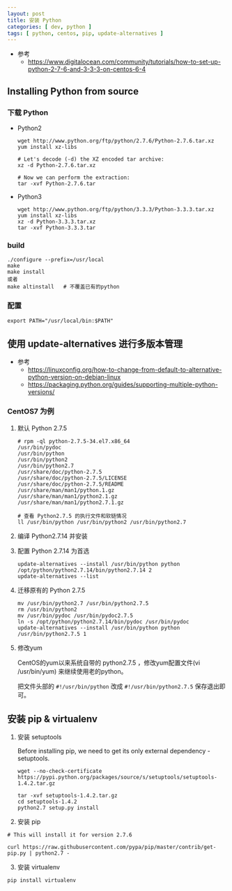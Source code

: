 ```yaml
---
layout: post
title: 安装 Python
categories: [ dev, python ]
tags: [ python, centos, pip, update-alternatives ]
---
```


* 参考
  * <https://www.digitalocean.com/community/tutorials/how-to-set-up-python-2-7-6-and-3-3-3-on-centos-6-4>

## Installing Python from source

### 下载 Python

* Python2
  ~~~
  wget http://www.python.org/ftp/python/2.7.6/Python-2.7.6.tar.xz
  yum install xz-libs

  # Let's decode (-d) the XZ encoded tar archive:
  xz -d Python-2.7.6.tar.xz

  # Now we can perform the extraction:
  tar -xvf Python-2.7.6.tar
  ~~~

* Python3
  ~~~
  wget http://www.python.org/ftp/python/3.3.3/Python-3.3.3.tar.xz
  yum install xz-libs
  xz -d Python-3.3.3.tar.xz
  tar -xvf Python-3.3.3.tar
  ~~~



### build

~~~
./configure --prefix=/usr/local
make
make install
或者
make altinstall   # 不覆盖已有的python
~~~

### 配置

~~~
export PATH="/usr/local/bin:$PATH"
~~~

## 使用 update-alternatives 进行多版本管理

* 参考
  * <https://linuxconfig.org/how-to-change-from-default-to-alternative-python-version-on-debian-linux>
  * <https://packaging.python.org/guides/supporting-multiple-python-versions/>

### CentOS7 为例

1. 默认 Python 2.7.5
    ~~~ shell
    # rpm -ql python-2.7.5-34.el7.x86_64
    /usr/bin/pydoc
    /usr/bin/python
    /usr/bin/python2
    /usr/bin/python2.7
    /usr/share/doc/python-2.7.5
    /usr/share/doc/python-2.7.5/LICENSE
    /usr/share/doc/python-2.7.5/README
    /usr/share/man/man1/python.1.gz
    /usr/share/man/man1/python2.1.gz
    /usr/share/man/man1/python2.7.1.gz
    ~~~

    ~~~ shell
    # 查看 Python2.7.5 的执行文件和软链情况
    ll /usr/bin/python /usr/bin/python2 /usr/bin/python2.7
    ~~~

2. 编译 Python2.7.14 并安装

3. 配置 Python 2.7.14 为首选

    ~~~ shell
    update-alternatives --install /usr/bin/python python /opt/python/python2.7.14/bin/python2.7.14 2
    update-alternatives --list
    ~~~

4. 迁移原有的 Python 2.7.5

    ~~~
    mv /usr/bin/python2.7 /usr/bin/python2.7.5
    rm /usr/bin/python2
    mv /usr/bin/pydoc /usr/bin/pydoc2.7.5
    ln -s /opt/python/python2.7.14/bin/pydoc /usr/bin/pydoc
    update-alternatives --install /usr/bin/python python /usr/bin/python2.7.5 1
    ~~~

5. 修改yum

    CentOS的yum以来系统自带的 python2.7.5 ，修改yum配置文件(vi /usr/bin/yum) 来继续使用老的python。

    把文件头部的 `#!/usr/bin/python` 改成 `#!/usr/bin/python2.7.5` 保存退出即可。



## 安装 pip & virtualenv 

1. 安装 setuptools

    Before installing pip, we need to get its only external dependency - setuptools.

    ~~~
    wget --no-check-certificate https://pypi.python.org/packages/source/s/setuptools/setuptools-1.4.2.tar.gz

    tar -xvf setuptools-1.4.2.tar.gz
    cd setuptools-1.4.2
    python2.7 setup.py install
    ~~~

2. 安装 pip

~~~ shell
# This will install it for version 2.7.6

curl https://raw.githubusercontent.com/pypa/pip/master/contrib/get-pip.py | python2.7 -
~~~

3. 安装 virtualenv 

~~~
pip install virtualenv
~~~





















































